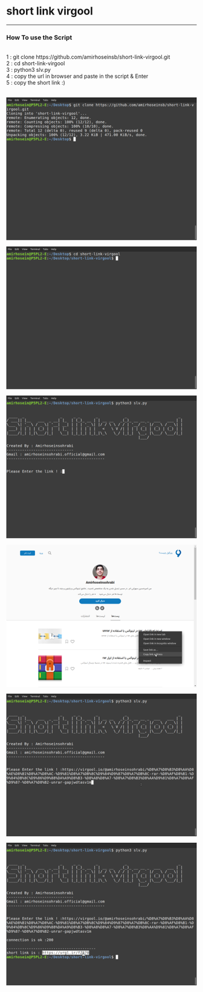 # short link virgool

---
<div>

### How To use the Script
<tr>
<br>
1 : git clone https://github.com/amirhoseinsb/short-link-virgool.git
<br>
2 : cd short-link-virgool
<br>
3 : python3 slv.py
<br>
4 : copy the url in browser and paste in the script & Enter
<br>
5 : copy the short link :)
<br>
<tr>
<br>

</div>
<p align = 'center'>
	<img src = '/slv/screen1.png'/>
</p>

<p align = 'center'>
	<img src = '/slv/screen2.png'/>
</p>

<p align = 'center'>
	<img src = '/slv/screen3.png'/>
</p>

<p align = 'center'>
	<img src = '/slv/screen4.png'/>
</p>

<p align = 'center'>
	<img src = '/slv/screen5.png'/>
</p>

<p align = 'center'>
	<img src = '/slv/screen6.png'/>
</p>
